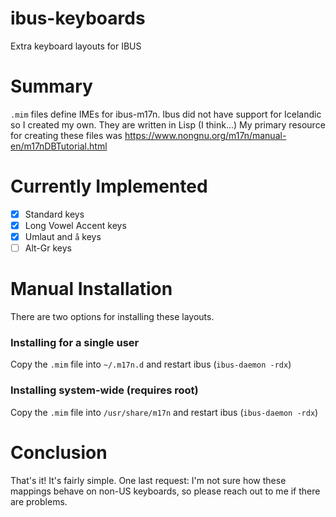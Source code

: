# ibus-keyboards
Extra keyboard layouts for IBUS

# Summary
`.mim` files define IMEs for ibus-m17n. Ibus did not have support for Icelandic so I created my own. They are written in Lisp (I think...)
My primary resource for creating these files was https://www.nongnu.org/m17n/manual-en/m17nDBTutorial.html

# Currently Implemented
- [x] Standard keys
- [x] Long Vowel Accent keys
- [x] Umlaut and `å` keys
- [ ] Alt-Gr keys

# Manual Installation
There are two options for installing these layouts.

### Installing for a single user
Copy the `.mim` file into `~/.m17n.d` and restart ibus (`ibus-daemon -rdx`)

### Installing system-wide (requires root)
Copy the `.mim` file into `/usr/share/m17n` and restart ibus (`ibus-daemon -rdx`)

# Conclusion
That's it! It's fairly simple. One last request: I'm not sure how these mappings behave on non-US keyboards, so please reach out to me if there are problems.
